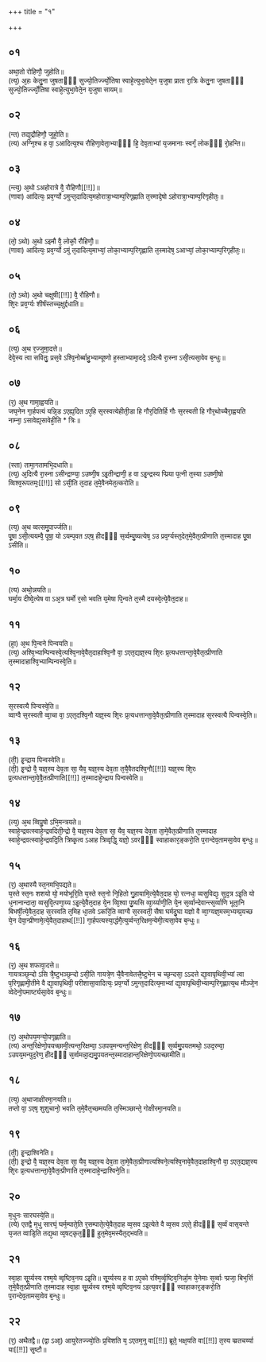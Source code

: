 +++
title = "१"

+++
## ०१
अथा᳘तो रोहिणौ᳘ जुहोति॥  
(त्य᳘) अ᳘हः केतु᳘ना जुषताᳫँ᳭ सुज्यो᳘तिर्ज्ज्यो᳘तिषा स्वाहे᳘त्युभा᳘वेते᳘न य᳘जुषा प्राता रा᳘त्रिः केतु᳘ना जुषताᳫँ᳭ सुज्यो᳘तिर्ज्ज्यो᳘तिषा स्वाहे᳘त्युभा᳘वेते᳘न य᳘जुषा सायम्॥  
## ०२
(न्त) तद्य᳘द्रौहिणौ᳘ जुहो᳘ति॥  
(त्य) अग्नि᳘श्च ह वा᳘ ऽआदित्य᳘श्च रौहिणा᳘वेता᳘भ्याᳫँ᳭ हि᳘ देव᳘ताभ्यां य᳘जमानाः स्वर्गं᳘ लोकᳫँ᳭ रो᳘हन्ति॥  
## ०३
(न्त्य᳘) अ᳘थो ऽअहोरात्रे वै᳘ रौहिणौ[[!!]]॥  
(णावा) आदित्यः᳘ प्रव᳘र्ग्यो ऽमुन्त᳘दादित्य᳘महोरात्रा᳘भ्याम्प᳘रिगृह्णाति त᳘स्मादे᳘षो ऽहोरात्रा᳘भ्याम्प᳘रिगृहीतः᳘॥  
## ०४
(तो᳘ ऽथो) अ᳘थो ऽइमौ वै᳘ लोकौ᳘ रौहिणौ᳘॥  
(णावा) आदित्यः᳘ प्रव᳘र्ग्यो ऽमुं त᳘दादित्य᳘माभ्यां᳘ लोका᳘भ्याम्प᳘रिगृह्णाति त᳘स्मादेष᳘ ऽआभ्यां᳘ लोका᳘भ्याम्प᳘रिगृहीतः᳘॥  
## ०५
(तो᳘ ऽथो) अ᳘थो चक्षुषी[[!!]] वै᳘ रौहिणौ॥  
शि᳘रः प्रव᳘र्ग्यः शीर्षंस्तच्च᳘क्षुर्द्दधाति॥  
## ०६
(त्य᳘) अ᳘थ र᳘ज्जुमा᳘दत्ते॥  
देवे᳘स्य त्वा सवितुः᳘ प्रस᳘वे ऽश्वि᳘नोर्ब्बाहु᳘भ्याम्पूष्णो ह᳘स्ताभ्यामा᳘ददे᳘ ऽदित्यै रा᳘स्ना ऽसी᳘त्यसा᳘वेव ब᳘न्धुः॥  
## ०७
(र᳘) अ᳘थ गामा᳘ह्वयति॥  
जघ᳘नेन गा᳘र्हपत्यं यन्नि᳘ड ऽएह्य᳘दित ऽए᳘हि स᳘रस्वत्येहीती᳘डा हि गौर᳘दितिर्हि गौः स᳘रस्वती हि गौर᳘थोच्चैरा᳘ह्वयति नाम्ना᳘ ऽसावेह्य᳘सावेही᳘ति \* त्रिः॥  
## ०८
(स्ता) तामा᳘गतामभि᳘दधाति॥  
(त्य᳘) अ᳘दित्यै रा᳘स्ना ऽसीन्द्राण्या᳘ ऽउष्णी᳘ष ऽइ᳘तीन्द्राणी᳘ ह वा ऽइ᳘न्द्रस्य प्प्रिया प᳘त्नी त᳘स्या ऽउष्णी᳘षो व्विश्व᳘रूपतमः᳘[[!!]] सो ऽसी᳘ति त᳘दाह त᳘मे᳘वैनमेत᳘त्करोति॥  
## ०९
(त्य᳘) अ᳘थ व्वत्समु᳘पार्ज्जति॥  
पू᳘षा ऽसी᳘त्ययम्वै᳘ पूषा᳘ यो ऽयम्प᳘वत ऽएष᳘ हीदᳫँ᳭ स᳘र्व्वम्पु᳘ष्यत्येष᳘ ऽउ प्रव᳘र्ग्यस्त᳘देत᳘मे᳘वैत᳘त्प्रीणाति त᳘स्मादाह पू᳘षा ऽसीति॥  
## १०
(त्य) अथो᳘न्नयति॥  
घर्मा᳘य दीष्वे᳘त्येष वा ऽअ᳘त्र घर्मो र᳘सो भवति य᳘मेषा पि᳘न्वते त᳘स्मै दयस्वे᳘त्ये᳘वैत᳘दाह॥  
## ११
(हा᳘) अ᳘थ पि᳘न्वने पिन्वयति॥  
(त्य᳘) अश्वि᳘भ्याम्पिन्वस्वे᳘त्यश्वि᳘नावे᳘वैत᳘दाहाश्वि᳘नौ वा᳘ ऽएत᳘द्यज्ञ᳘स्य शि᳘रः प्र᳘त्यधत्तान्ता᳘वे᳘वैत᳘त्प्रीणाति त᳘स्मादाहाश्वि᳘भ्याम्पिन्वस्वे᳘ति॥  
## १२
स᳘रस्वत्यै पिन्वस्वे᳘ति॥  
व्वाग्वै स᳘रस्वती व्वा᳘चा वा᳘ ऽएत᳘दश्वि᳘नौ यज्ञ᳘स्य शि᳘रः प्र᳘त्यधत्तान्ता᳘वे᳘वैत᳘त्प्रीणाति त᳘स्मादाह स᳘रस्वत्यै पिन्वस्वे᳘ति॥  
## १३
(ती᳘) इ᳘न्द्राय पिन्वस्वेति॥  
(ती᳘) इ᳘न्द्रो वै᳘ यज्ञ᳘स्य देव᳘ता सा᳘ यैव᳘ यज्ञ᳘स्य देव᳘ता त᳘यै᳘वैतदश्वि᳘नौ[[!!]] यज्ञ᳘स्य शि᳘रः प्र᳘त्यधत्तान्ता᳘वे᳘वै᳘तत्प्रीणाति[[!!]] त᳘स्मादाहे᳘न्द्राय पिन्वस्वेति॥  
## १४
(त्य᳘) अ᳘थ व्विप्रु᳘षो ऽभि᳘मन्त्रयते॥  
स्वाहे᳘न्द्रवत्स्वाहे᳘न्द्रवदिती᳘न्द्रो वै᳘ यज्ञ᳘स्य देव᳘ता सा᳘ यैव᳘ यज्ञ᳘स्य देव᳘ता ता᳘मे᳘वैत᳘त्प्रीणाति त᳘स्मादाह स्वाहे᳘न्द्रवत्स्वाहे᳘न्द्रवदि᳘ति त्रिष्कृ᳘त्व ऽआह त्रिव्वृद्धि᳘ यज्ञो᳘ ऽवरᳫँ᳭ स्वाहाकार᳘ङ्करो᳘ति प᳘रान्देव᳘तामसा᳘वेव ब᳘न्धुः॥  
## १५
(र᳘) अ᳘थास्यै स्त᳘नमभि᳘पद्यते॥  
य᳘स्ते स्त᳘नः शशयो यो᳘ मयोभूरि᳘ति य᳘स्ते स्त᳘नो नि᳘हितो गु᳘हायामि᳘त्ये᳘वैत᳘दाह यो᳘ रत्नधा᳘ व्वसुविद्यः᳘ सुद᳘त्र ऽइ᳘ति यो ध᳘नानान्दाता᳘ व्वसुवि᳘त्पणा᳘य्य ऽइ᳘त्ये᳘वैत᳘दाह ये᳘न व्वि᳘श्वा पु᳘ष्यसि व्वा᳘र्य्याणी᳘ति ये᳘न स᳘र्व्वान्देवान्त्स᳘र्व्वाणि भूता᳘नि बिभर्षी᳘त्ये᳘वैत᳘दाह स᳘रस्वति त᳘मिह धा᳘तवे ऽकरि᳘ति व्वाग्वै स᳘रस्वती᳘ सैषा घर्मदु᳘घा यज्ञो वै व्वा᳘ग्यज्ञ᳘मस्म᳘भ्यम्प्र᳘यच्छ ये᳘न देवा᳘न्प्रीणामे᳘त्ये᳘वैत᳘दाहाथ[[!!]] गा᳘र्हपत्यस्या᳘र्द्धमै᳘त्युर्व्वन्त᳘रिक्षम᳘न्वेमी᳘त्यसा᳘वेव ब᳘न्धुः॥  
## १६
(र᳘) अ᳘थ शफावा᳘दत्ते॥  
गायत्रञ्छ᳘न्दो ऽसि त्रै᳘ष्टुभञ्छ᳘न्दो ऽसी᳘ति गायत्रे᳘ण चै᳘वैनावेतत्त्रै᳘ष्टुभेन च च्छ᳘न्दसा᳘ ऽऽदत्ते द्या᳘वापृथिवी᳘भ्यां त्वा प᳘रिगृह्णामी᳘तीमे वै द्या᳘वापृथिवी᳘ परीशासा᳘वादित्यः᳘ प्रव᳘र्ग्यो ऽमुन्त᳘दादित्य᳘माभ्यां द्या᳘वापृथिवी᳘भ्याम्प᳘रिगृह्णात्य᳘थ मौञ्जे᳘न व्वेदेनो᳘पमार्ष्ट्यसा᳘वेव ब᳘न्धुः॥  
## १७
(र᳘) अ᳘थोपय᳘मन्यो᳘पगृह्णाति॥  
(त्य) अन्त᳘रिक्षेणो᳘पयच्छामी᳘त्यन्त᳘रिक्षम्वा᳘ ऽउपय᳘मन्यन्त᳘रिक्षेण᳘ हीदᳫँ᳭ स᳘र्व्वमु᳘पयतमथो᳘ ऽउद᳘रम्वा᳘ ऽउपय᳘मन्युद᳘रेण᳘ हीदᳫँ᳭ स᳘र्व्वमन्ना᳘द्यमु᳘पयतन्त᳘स्मादाहान्त᳘रिक्षेणो᳘पयच्छामीति॥  
## १८
(त्य᳘) अ᳘थाजाक्षीरमा᳘नयति॥  
तप्तो वा᳘ ऽएष᳘ शुशुचानो᳘ भवति त᳘मे᳘वैत᳘च्छमयति त᳘स्मिञ्छान्ते᳘ गोक्षीरमा᳘नयति॥  
## १९
(ती᳘) इ᳘न्द्राश्विनेति॥  
(ती᳘) इ᳘न्द्रो वै᳘ यज्ञ᳘स्य देव᳘ता सा᳘ यैव᳘ यज्ञ᳘स्य देव᳘ता ता᳘मे᳘वैत᳘त्प्रीणात्यश्विने᳘त्यश्वि᳘नावे᳘वैत᳘दाहाश्वि᳘नौ वा᳘ ऽएत᳘द्यज्ञ᳘स्य शि᳘रः प्र᳘त्यधत्तान्ता᳘वे᳘वैत᳘त्प्रीणाति त᳘स्मादाहे᳘न्द्राश्विने᳘ति॥  
## २०
म᳘धुनः सारघस्ये᳘ति॥  
(त्ये) एतद्वै म᳘धु सारघं᳘ घर्म᳘म्पाते᳘ति र᳘सम्पाते᳘त्ये᳘वैत᳘दाह व्व᳘सव ऽइ᳘त्येते वै व्व᳘सव ऽएते᳘ हीदᳫँ᳭ स᳘र्व्वं वास᳘यन्ते य᳘जत व्वाडि᳘ति तद्य᳘था व्व᳘षट्कृत᳘ᳫँ᳘ हुत᳘मेव᳘मस्यैत᳘द्भवति॥  
## २१
स्वा᳘हा सू᳘र्य्यस्य रश्म᳘ये व्वृष्टिव᳘नय ऽइ᳘ति॥ 
सू᳘र्य्यस्य ह वा ऽए᳘को रश्मि᳘र्व्वृष्टिव᳘निर्न्ना᳘म ये᳘नेमाः स᳘र्व्वाः प्प्रजा᳘ बिभ᳘र्त्ति त᳘मे᳘वैत᳘त्प्रीणाति त᳘स्मादाह स्वा᳘हा सू᳘र्य्यस्य रश्म᳘ये व्वृष्टिव᳘नय ऽइत्य᳘वरᳫँ᳭ स्वाहाकार᳘ङ्करो᳘ति प᳘रान्देव᳘तामसा᳘वेव ब᳘न्धुः॥  
## २२
(र᳘) अथैतद्वै॥ 
(द्वा ऽआ᳘) आयुरेतज्ज्यो᳘तिः प्र᳘विशति य᳘ ऽएतम᳘नु वा[[!!]] ब्रूते᳘ भक्ष᳘यति वा[[!!]] त᳘स्य व्व्रतचर्य्या या[[!!]] सृ᳘ष्टौ॥  
